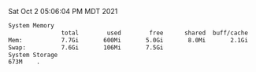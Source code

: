 Sat Oct  2 05:06:04 PM MDT 2021
```bash
System Memory
               total        used        free      shared  buff/cache   available
Mem:           7.7Gi       600Mi       5.0Gi       8.0Mi       2.1Gi       6.8Gi
Swap:          7.6Gi       106Mi       7.5Gi
System Storage
673M	.
```
